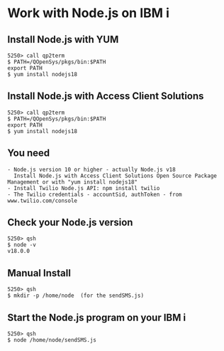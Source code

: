 # Work with Node.js on IBM i

## Install Node.js with YUM
```
5250> call qp2term
$ PATH=/QOpenSys/pkgs/bin:$PATH 
export PATH                   
$ yum install nodejs18
```
## Install Node.js with Access Client Solutions
```
5250> call qp2term
$ PATH=/QOpenSys/pkgs/bin:$PATH 
export PATH                   
$ yum install nodejs18
```
## You need
```
- Node.js version 10 or higher - actually Node.js v18 
  Install Node.js with Access Client Solutions Open Source Package Management or with "yum install nodejs18"
- Install Twilio Node.js API: npm install twilio
- The Twilio credentials - accountSid, authToken - from www.twilio.com/console
```
## Check your Node.js version
```
5250> qsh
$ node -v
v18.0.0   
```
## Manual Install
```
5250> qsh
$ mkdir -p /home/node  (for the sendSMS.js)
```
## Start the Node.js program on your IBM i
```
5250> qsh
$ node /home/node/sendSMS.js
